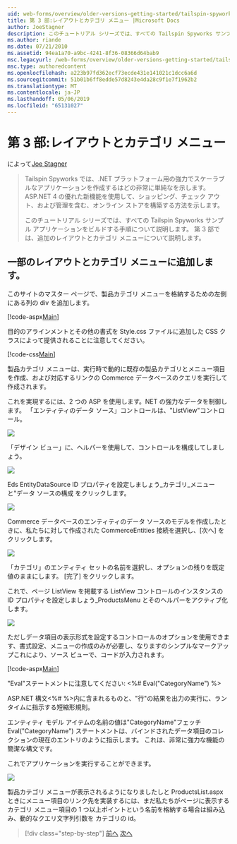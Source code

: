 ```yaml
---
uid: web-forms/overview/older-versions-getting-started/tailspin-spyworks/tailspin-spyworks-part-3
title: 第 3 部:レイアウトとカテゴリ メニュー |Microsoft Docs
author: JoeStagner
description: このチュートリアル シリーズでは、すべての Tailspin Spyworks サンプル アプリケーションをビルドする手順について説明します。 第 3 部では、追加のレイアウトとカテゴリ メニューについて説明します。
ms.author: riande
ms.date: 07/21/2010
ms.assetid: 94ea1a70-a9bc-4241-8f36-08366d64bab9
msc.legacyurl: /web-forms/overview/older-versions-getting-started/tailspin-spyworks/tailspin-spyworks-part-3
msc.type: authoredcontent
ms.openlocfilehash: a223b97fd362ecf73ecde431e141021c1dcc6a6d
ms.sourcegitcommit: 51b01b6ff8edde57d8243e4da28c9f1e7f1962b2
ms.translationtype: MT
ms.contentlocale: ja-JP
ms.lasthandoff: 05/06/2019
ms.locfileid: "65131027"
---
```

# <a name="part-3-layout-and-category-menu"></a>第 3 部:レイアウトとカテゴリ メニュー

によって[Joe Stagner](https://github.com/JoeStagner)

> Tailspin Spyworks では、.NET プラットフォーム用の強力でスケーラブルなアプリケーションを作成するはどの非常に単純なを示します。 ASP.NET 4 の優れた新機能を使用して、ショッピング、チェック アウト、および管理を含む、オンライン ストアを構築する方法を示します。
> 
> このチュートリアル シリーズでは、すべての Tailspin Spyworks サンプル アプリケーションをビルドする手順について説明します。 第 3 部では、追加のレイアウトとカテゴリ メニューについて説明します。

## <a id="_Toc260221669"></a>  一部のレイアウトとカテゴリ メニューに追加します。

このサイトのマスター ページで、製品カテゴリ メニューを格納するための左側にある列の div を追加します。

[!code-aspx[Main](tailspin-spyworks-part-3/samples/sample1.aspx)]

目的のアラインメントとその他の書式を Style.css ファイルに追加した CSS クラスによって提供されることに注意してください。

[!code-css[Main](tailspin-spyworks-part-3/samples/sample2.css)]

製品カテゴリ メニューは、実行時で動的に既存の製品カテゴリとメニュー項目を作成、および対応するリンクの Commerce データベースのクエリを実行して作成されます。

これを実現するには、2 つの ASP を使用します。NET の強力なデータを制御します。 「エンティティのデータ ソース」コントロールは、"ListView"コントロール。

![](tailspin-spyworks-part-3/_static/image1.jpg)

「デザイン ビュー」に、ヘルパーを使用して、コントロールを構成してしましょう。

![](tailspin-spyworks-part-3/_static/image2.jpg)

Eds EntityDataSource ID プロパティを設定しましょう\_カテゴリ\_メニューと"データ ソースの構成 をクリックします。

![](tailspin-spyworks-part-3/_static/image3.jpg)

Commerce データベースのエンティティのデータ ソースのモデルを作成したときに、私たちに対して作成された CommerceEntities 接続を選択し、[次へ] をクリックします。

![](tailspin-spyworks-part-3/_static/image4.jpg)

「カテゴリ」のエンティティ セットの名前を選択し、オプションの残りを既定値のままにします。 [完了] をクリックします。

これで、ページ ListView を掲載する ListView コントロールのインスタンスの ID プロパティを設定しましょう\_ProductsMenu とそのヘルパーをアクティブ化します。

![](tailspin-spyworks-part-3/_static/image5.jpg)

ただしデータ項目の表示形式を設定するコントロールのオプションを使用できます、書式設定、メニューの作成のみが必要し、なりますのシンプルなマークアップこれにより、ソース ビューで、コードが入力されます。

[!code-aspx[Main](tailspin-spyworks-part-3/samples/sample3.aspx)]

"Eval"ステートメントに注意してください: &lt;%# Eval("CategoryName") %&gt;

ASP.NET 構文&lt;%# %&gt;内に含まれるものと、"行"の結果を出力の実行に、ランタイムに指示する短縮形規則。

エンティティ モデル アイテムの名前の値は"CategoryName"フェッチ Eval("CategoryName") ステートメントは、バインドされたデータ項目のコレクションの現在のエントリのように指示します。 これは、非常に強力な機能の簡潔な構文です。

これでアプリケーションを実行することができます。

![](tailspin-spyworks-part-3/_static/image6.jpg)

製品カテゴリ メニューが表示されるようになりましたしと ProductsList.aspx ときにメニュー項目のリンク先を実装するには、まだ私たちがページに表示するカテゴリ メニュー項目の 1 つ以上ポイントという名前を格納する場合は組み込み、動的なクエリ文字列引数を カテゴリの id。

> [!div class="step-by-step"]
> [前へ](tailspin-spyworks-part-2.md)
> [次へ](tailspin-spyworks-part-4.md)
